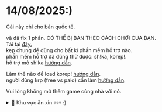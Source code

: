 # 14/08/2025:)
Cái này chỉ cho bản quốc tế.
<br>

và đã fix 1 phần. CÓ THỂ BỊ BAN THEO CÁCH CHƠI CỦA BẠN.
<br>
Tải tại [đây.](https://github.com/Lai-Hoang/GameShitOffAnti/releases/tag/camon)
<br>
kẹp chung để dùng cho bất kì phần mềm hỗ trợ nào.
<br>
phần mềm hỗ trợ đã dùng thử được: sh!ka, korep!.
<br>
hỗ trợ mở sh!ka [hướng dẫn](https://streamable.com/0zo7or).
<br>

Làm thế nào để load korep! [hướng dẫn](https://streamable.com/ru76h7).
<br>
người dùng krp (free vs paid) cần làm [hướng dẫn](https://streamable.com/1a5n60).
<br>

Vui lòng không mở thêm game cùng nhà với nó.
<br>
<details>
<summary>📌 Khu vực ăn xin 💀💀💀 :) </summary>

<p align="center">
  <img src="https://github.com/user-attachments/assets/82c42a37-e5d5-4b52-bc1f-27348a734a8e" width="724" height="1459">
</p>

</details>

